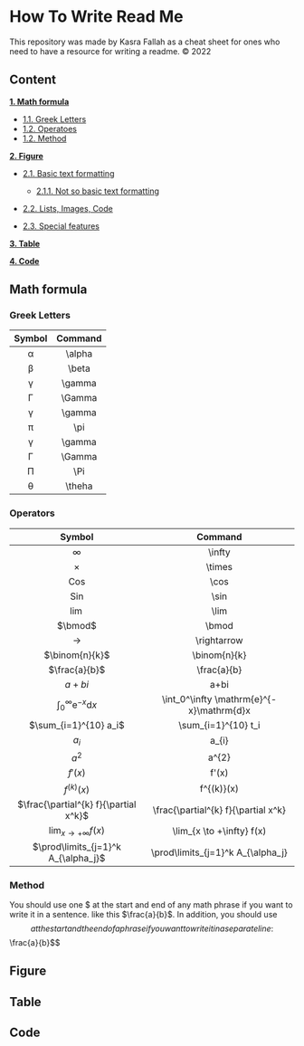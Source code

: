 # How To Write Read Me
This repository was made by Kasra Fallah as a cheat sheet for ones who need to have a resource for writing a readme.
&copy; 2022

## Content

**[1. Math formula](#math-formula)**

  * [1.1. Greek Letters](#greek-letters)
  * [1.2. Operatoes](#operators)
  * [1.2. Method](#method)  

**[2. Figure](#figure)**

  * [2.1. Basic text formatting](#heading--2-1)

      * [2.1.1. Not so basic text formatting](#heading--2-1-1)

  * [2.2. Lists, Images, Code](#heading--2-2)
  * [2.3. Special features](#heading--2-3)

**[3. Table](#table)**

**[4. Code](#code)**



## Math formula
### Greek Letters
| Symbol  | Command |
| :---: | :---: |
| α  | \alpha |
| β  |\beta |
| γ | \gamma |
| Γ |\Gamma |
| γ | \gamma |
| π |\pi |
| γ | \gamma |
| Γ |\Gamma |
|Π| \Pi|
|θ| \theha| 
### Operators
| Symbol  | Command |
| :---: | :---: |
| $\infty$  | \infty |
| $\times$  |\times|
| Cos | \cos |
| Sin |\sin |
| $\lim$| \lim |
| $\bmod$ |\bmod |
| $\rightarrow$ |\rightarrow |
|$\binom{n}{k}$|\binom{n}{k}|
|$\frac{a}{b}$|\frac{a}{b}|
|$a+bi$|a+bi|
|$\int_0^\infty \mathrm{e}^{-x} \mathrm{d}x$|\int_0^\infty \mathrm{e}^{-x}\mathrm{d}x|
|$\sum_{i=1}^{10} a_i$|\sum_{i=1}^{10} t_i|
|$a_{i}$|a_{i}|
|$a^{2}$|a^{2}|
|$f'(x)$|f'(x)|
|$f^{(k)}(x)$|f^{(k)}(x)|
|$\frac{\partial^{k} f}{\partial x^k}$|\frac{\partial^{k} f}{\partial x^k}
|$\lim_{x \to +\infty} f(x)$|\lim_{x \to +\infty} f(x)|
|$\prod\limits_{j=1}^k A_{\alpha_j}$|\prod\limits_{j=1}^k A_{\alpha_j}|

### Method
You should use one $ at the start and end of any math phrase if you want to write it in a sentence. like this $\frac{a}{b}$.
In addition, you should use $$ at the start and the end of a phrase if you want to write it in a separate line:
$$\frac{a}{b}$$

## Figure
## Table
## Code 
